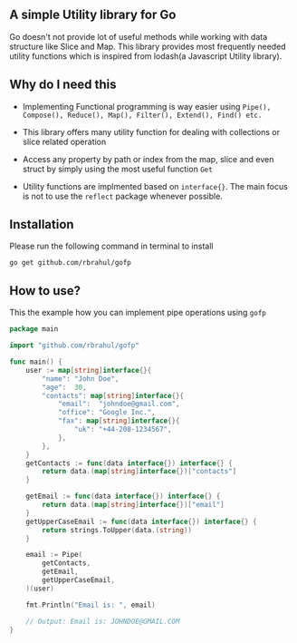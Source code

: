 ## A simple Utility library for Go

Go doesn't not provide lot of useful methods while working with data structure like Slice and Map. This library provides most frequently needed utility functions which is inspired from lodash(a Javascript Utility library).

## Why do I need this

- Implementing Functional programming is way easier using `Pipe(), Compose(), Reduce(), Map(), Filter(), Extend(), Find() etc.`

- This library offers many utility function for dealing with collections or slice related operation

- Access any property by path or index from the map, slice and even struct by simply using the most useful function `Get`

- Utility functions are implmented based on `interface{}`. The main focus is not to use the `reflect` package whenever possible.


## Installation
Please run the following command in terminal to install

```
go get github.com/rbrahul/gofp
```

## How to use?
This the example how you can implement pipe operations using `gofp`
```go
package main

import "github.com/rbrahul/gofp"

func main() {
	user := map[string]interface{}{
		"name": "John Doe",
		"age":  30,
		"contacts": map[string]interface{}{
			"email":  "johndoe@gmail.com",
			"office": "Google Inc.",
			"fax": map[string]interface{}{
				"uk": "+44-208-1234567",
			},
		},
	}
	getContacts := func(data interface{}) interface{} {
		return data.(map[string]interface{})["contacts"]
	}

	getEmail := func(data interface{}) interface{} {
		return data.(map[string]interface{})["email"]
	}
	getUpperCaseEmail := func(data interface{}) interface{} {
		return strings.ToUpper(data.(string))
	}

	email := Pipe(
		getContacts,
		getEmail,
		getUpperCaseEmail,
	)(user)

    fmt.Println("Email is: ", email)

    // Output: Email is: JOHNDOE@GMAIL.COM
}
```